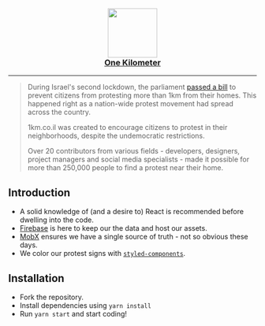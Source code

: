 <h3 align="center">
  <a href="#">
    <img width="100" src="https://raw.githubusercontent.com/guytepper/1km.co.il/master/public/apple-touch-icon.png" alt="" />
  </a>
  <br />
  <a href="https://1km.co.il">One Kilometer</a>
</h3>

<hr/>

> During Israel's second lockdown, the parliament [passed a bill](https://en.wikipedia.org/wiki/COVID-19_pandemic_in_Israel#Protests) to prevent citizens from protesting more than 1km from their homes. This happened right as a nation-wide protest movement had spread across the country.
>
> 1km.co.il was created to encourage citizens to protest in their neighborhoods, despite the undemocratic restrictions.
>
> Over 20 contributors from various fields - developers, designers, project managers and social media specialists - made it possible for more than 250,000 people to find a protest near their home.

## Introduction

- A solid knowledge of (and a desire to) React is recommended before dwelling into the code.
- [Firebase](https://firebase.google.com/) is here to keep our the data and host our assets.
- [MobX](https://mobx.js.org/README.html) ensures we have a single source of truth - not so obvious these days.
- We color our protest signs with [`styled-components`](https://styled-components.com/).

## Installation

- Fork the repository.
- Install dependencies using `yarn install`
- Run `yarn start` and start coding!
